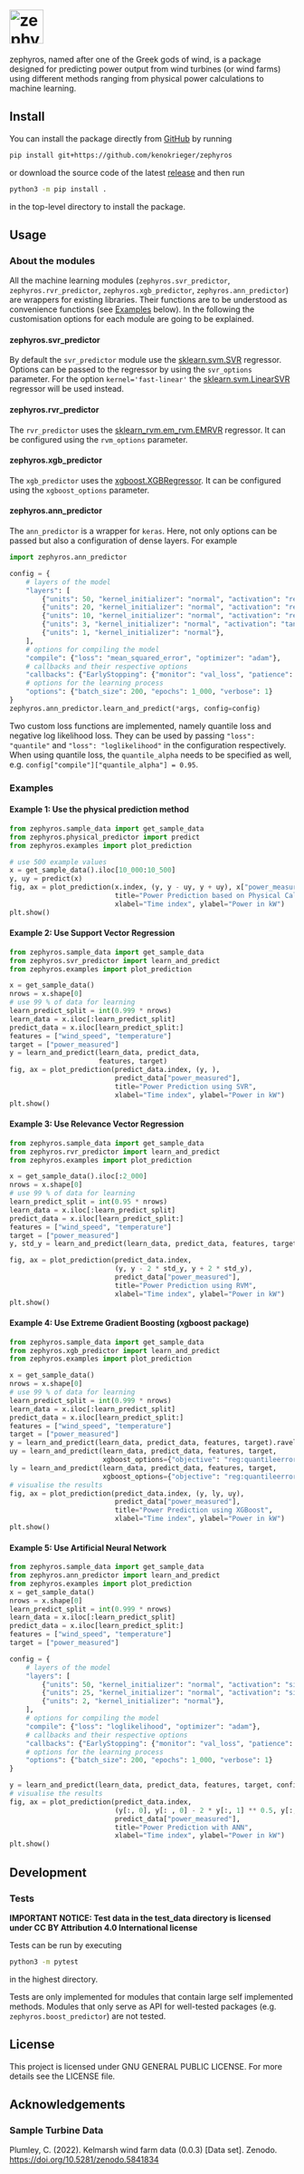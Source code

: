 # <img src="https://raw.githubusercontent.com/kenokrieger/zephyros/master/LOGO.png" alt="zephyros" height=60>

zephyros, named after one of the Greek gods of wind,
is a package designed for predicting power output from wind turbines
(or wind farms) using different methods ranging from physical power
calculations to machine learning.

## Install

You can install the package directly from [GitHub](https://github.com/kenokrieger/zephyros) by running

```bash
pip install git+https://github.com/kenokrieger/zephyros
```

or download the source code of the latest
[release](https://github.com/kenokrieger/zephyros/releases/latest)
and then run

```bash
python3 -m pip install .
```

in the top-level directory to install the package.

## Usage

### About the modules

All the machine learning modules
(`zephyros.svr_predictor`, `zephyros.rvr_predictor`,
`zephyros.xgb_predictor`, `zephyros.ann_predictor`)
are wrappers for existing libraries. Their functions are to be understood
as convenience functions (see [Examples](#Examples) below). In the
following the customisation options for each module are going to be explained.

#### zephyros.svr_predictor

By default the `svr_predictor` module use the
[sklearn.svm.SVR](https://scikit-learn.org/stable/modules/generated/sklearn.svm.SVR.html#sklearn.svm.SVR)
regressor. Options can be passed to the regressor by using the `svr_options`
parameter. For the option `kernel='fast-linear'` the
[sklearn.svm.LinearSVR](https://scikit-learn.org/stable/modules/generated/sklearn.svm.LinearSVR.html#sklearn.svm.LinearSVR)
regressor will be used instead.

#### zephyros.rvr_predictor

The `rvr_predictor` uses the
[sklearn_rvm.em_rvm.EMRVR](https://sklearn-rvm.readthedocs.io/en/latest/generated/sklearn_rvm.em_rvm.EMRVR.html)
regressor. It can be configured using the `rvm_options` parameter.

#### zephyros.xgb_predictor

The `xgb_predictor` uses the
[xgboost.XGBRegressor](https://xgboost.readthedocs.io/en/stable/python/python_api.html#module-xgboost.sklearn).
It can be configured using the `xgboost_options` parameter.

#### zephyros.ann_predictor

The `ann_predictor` is a wrapper for `keras`. Here, not only options can
be passed but also a configuration of dense layers. For example

```python
import zephyros.ann_predictor

config = {
    # layers of the model
    "layers": [
        {"units": 50, "kernel_initializer": "normal", "activation": "relu"},
        {"units": 20, "kernel_initializer": "normal", "activation": "relu"},
        {"units": 10, "kernel_initializer": "normal", "activation": "relu"},
        {"units": 3, "kernel_initializer": "normal", "activation": "tanh"},
        {"units": 1, "kernel_initializer": "normal"},
    ],
    # options for compiling the model
    "compile": {"loss": "mean_squared_error", "optimizer": "adam"},
    # callbacks and their respective options
    "callbacks": {"EarlyStopping": {"monitor": "val_loss", "patience": 5}},
    # options for the learning process
    "options": {"batch_size": 200, "epochs": 1_000, "verbose": 1}
}
zephyros.ann_predictor.learn_and_predict(*args, config=config)
```
Two custom loss functions are implemented, namely quantile loss and negative log likelihood loss. They can be used by 
passing `"loss": "quantile"` and `"loss": "loglikelihood"` in the configuration respectively. When using quantile loss,
the `quantile_alpha` needs to be specified as well, e.g. `config["compile"]["quantile_alpha"] = 0.95`.


### Examples

#### Example 1: Use the physical prediction method

```python
from zephyros.sample_data import get_sample_data
from zephyros.physical_predictor import predict
from zephyros.examples import plot_prediction

# use 500 example values
x = get_sample_data().iloc[10_000:10_500]
y, uy = predict(x)
fig, ax = plot_prediction(x.index, (y, y - uy, y + uy), x["power_measured"],
                          title="Power Prediction based on Physical Calculations",
                          xlabel="Time index", ylabel="Power in kW")
plt.show()
```


#### Example 2: Use Support Vector Regression

```python
from zephyros.sample_data import get_sample_data
from zephyros.svr_predictor import learn_and_predict
from zephyros.examples import plot_prediction

x = get_sample_data()
nrows = x.shape[0]
# use 99 % of data for learning
learn_predict_split = int(0.999 * nrows)
learn_data = x.iloc[:learn_predict_split]
predict_data = x.iloc[learn_predict_split:]
features = ["wind_speed", "temperature"]
target = ["power_measured"]
y = learn_and_predict(learn_data, predict_data,
                      features, target)
fig, ax = plot_prediction(predict_data.index, (y, ),
                          predict_data["power_measured"],
                          title="Power Prediction using SVR",
                          xlabel="Time index", ylabel="Power in kW")
plt.show()
```

#### Example 3: Use Relevance Vector Regression

```python
from zephyros.sample_data import get_sample_data
from zephyros.rvr_predictor import learn_and_predict
from zephyros.examples import plot_prediction

x = get_sample_data().iloc[:2_000]
nrows = x.shape[0]
# use 99 % of data for learning
learn_predict_split = int(0.95 * nrows)
learn_data = x.iloc[:learn_predict_split]
predict_data = x.iloc[learn_predict_split:]
features = ["wind_speed", "temperature"]
target = ["power_measured"]
y, std_y = learn_and_predict(learn_data, predict_data, features, target)

fig, ax = plot_prediction(predict_data.index,
                          (y, y - 2 * std_y, y + 2 * std_y),
                          predict_data["power_measured"],
                          title="Power Prediction using RVM",
                          xlabel="Time index", ylabel="Power in kW")
plt.show()
```

#### Example 4: Use Extreme Gradient Boosting (xgboost package)

```python
from zephyros.sample_data import get_sample_data
from zephyros.xgb_predictor import learn_and_predict
from zephyros.examples import plot_prediction

x = get_sample_data()
nrows = x.shape[0]
# use 99 % of data for learning
learn_predict_split = int(0.999 * nrows)
learn_data = x.iloc[:learn_predict_split]
predict_data = x.iloc[learn_predict_split:]
features = ["wind_speed", "temperature"]
target = ["power_measured"]
y = learn_and_predict(learn_data, predict_data, features, target).ravel()
uy = learn_and_predict(learn_data, predict_data, features, target,
                       xgboost_options={"objective": "reg:quantileerror", "quantile_alpha": 0.95}).ravel()
ly = learn_and_predict(learn_data, predict_data, features, target,
                       xgboost_options={"objective": "reg:quantileerror", "quantile_alpha": 0.05}).ravel()
# visualise the results
fig, ax = plot_prediction(predict_data.index, (y, ly, uy),
                          predict_data["power_measured"],
                          title="Power Prediction using XGBoost",
                          xlabel="Time index", ylabel="Power in kW")
plt.show()
```

#### Example 5: Use Artificial Neural Network

```python
from zephyros.sample_data import get_sample_data
from zephyros.ann_predictor import learn_and_predict
from zephyros.examples import plot_prediction
x = get_sample_data()
nrows = x.shape[0]
learn_predict_split = int(0.999 * nrows)
learn_data = x.iloc[:learn_predict_split]
predict_data = x.iloc[learn_predict_split:]
features = ["wind_speed", "temperature"]
target = ["power_measured"]

config = {
    # layers of the model
    "layers": [
        {"units": 50, "kernel_initializer": "normal", "activation": "sigmoid"},
        {"units": 25, "kernel_initializer": "normal", "activation": "sigmoid"},
        {"units": 2, "kernel_initializer": "normal"},
    ],
    # options for compiling the model
    "compile": {"loss": "loglikelihood", "optimizer": "adam"},
    # callbacks and their respective options
    "callbacks": {"EarlyStopping": {"monitor": "val_loss", "patience": 5}},
    # options for the learning process
    "options": {"batch_size": 200, "epochs": 1_000, "verbose": 1}
}

y = learn_and_predict(learn_data, predict_data, features, target, config=config)
# visualise the results
fig, ax = plot_prediction(predict_data.index,
                          (y[:, 0], y[: , 0] - 2 * y[:, 1] ** 0.5, y[:, 0] + 2 * y[:, 1] ** 0.5),
                          predict_data["power_measured"],
                          title="Power Prediction with ANN",
                          xlabel="Time index", ylabel="Power in kW")
plt.show()
```

## Development

### Tests

**IMPORTANT NOTICE: Test data in the test_data directory is
licensed under CC BY Attribution 4.0 International license**

Tests can be run by executing

```bash
python3 -m pytest
```

in the highest
directory.

Tests are only implemented for modules that contain large self implemented
methods. Modules that only serve as API for well-tested packages
(e.g. `zephyros.boost_predictor`) are not tested.

## License

This project is licensed under GNU GENERAL PUBLIC LICENSE.
For more details see the LICENSE file.

## Acknowledgements

### Sample Turbine Data

Plumley, C. (2022). Kelmarsh wind farm data (0.0.3) [Data set]. Zenodo.
https://doi.org/10.5281/zenodo.5841834